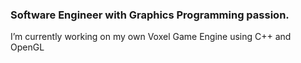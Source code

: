 <h3>Software Engineer with Graphics Programming passion.</h3>

I’m currently working on my own Voxel Game Engine using C++ and OpenGL
